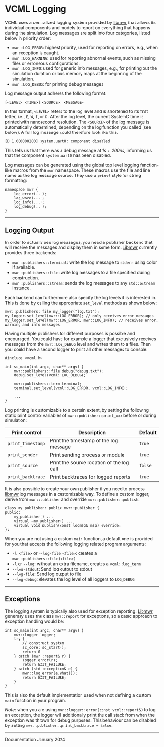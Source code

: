 # VCML Logging
VCML uses a centralized logging system provided by [libmwr](https://github.com/machineware-gmbh/mwr) that allows its individual components
and models to report on everything that happens during the simulation. Log
messages are split into four categories, listed below in priority order:

* `mwr::LOG_ERROR`: highest priority, used for reporting on errors, e.g., when
an exception is caught.
* `mwr::LOG_WARNING`: used for reporting abnormal events, such as missing files
or erroneous configurations.
* `mwr::LOG_INFO`: used for generic info messages, e.g., for printing out the
simulation duration or bus memory maps at the beginning of the simulation.
* `mwr::LOG_DEBUG`: for printing debug messages

Log message output adheres the following format:

`[<LEVEL> <TIME>] <SOURCE>: <MESSAGE>`

In this format, `<LEVEL>` refers to the log level and is shortened to its first letter, 
i.e., `E`, `W`, `I`, or `D`. After the log level, 
the current SystemC time is printed with nanosecond resolution. 
The `<SOURCE>` of the log message is automatically determined, 
depending on the log function you called (see below).
A full log message could therefore look like this:

`[D 1.000000200] system.uart0: component disabled`

This tells us that there was a debug message at *1s + 200ns*, informing us that
the component `system.uart0` has been disabled.

Log messages can be generated using the global top level logging function-like macros from
the `mwr` namespace. These macros use the file and line name as
the log message source. They use a `printf` style for string formatting:

```
namespace mwr {
    log_error(...);
    log_warn(...);
    log_info(...);
    log_debug(...);
}

```

----
## Logging Output
In order to actually see log messages, you need a publisher backend that will receive the
messages and display them in some form. [Libmwr](https://github.com/machineware-gmbh/mwr) currently provides three backends:

* `mwr::publishers::terminal`: write the log message to `stderr` using color if available.
* `mwr::publishers::file`: write log messages to a file specified during construction.
* `mwr::publishers::stream`: sends the log messages to any `std::ostream` instance.

Each backend can furthermore also specify the log levels it is interested in.
This is done by calling the appropriate `set_level` methods as shown below:

```
mwr::publishers::file my_logger("log.txt");
my_logger.set_level(mwr::LOG_ERROR); // only receives error messages
my_logger.set_level(mwr::LOG_ERROR, mwr::LOG_INFO); // receives error, warning and info messages
```

Having multiple publishers for different purposes is possible and encouraged. You
could have for example a logger that exclusively receives messages from the
`mwr::LOG_DEBUG` level and writes them to a files. Then you could have a second
logger to print all other messages to console:

```
#include <vcml.h>

int sc_main(int argc, char** argv) {
    mwr::publishers::file debug("debug.txt");
    debug.set_level(vcml::LOG_DEBUG);

    mwr::publishers::term terminal;
    terminal.set_level(vcml::LOG_ERROR, vcml::LOG_INFO);

    ...
}
```

Log printing is customizable to a certain extent, by setting the following
static print control variables of `mwr::publisher::print_xxx` before or during
simulation:

| Print control       | Description                               | Default |
|---------------------|-------------------------------------------|---------|
| `print_timestamp`   | Print the timestamp of the log message    | `true`  |
| `print_sender`      | Print sending process or module           | `true`  |
| `print_source`      | Print the source location of the log call | `false` |
| `print_backtrace`   | Print backtraces for logged reports       | `true`  |

It is also possible to create your own publisher if you need to process [libmwr](https://github.com/machineware-gmbh/mwr) log
messages in a customizable way. To define a custom logger, derive from
`mwr::publisher` and override `mwr::publisher::publish`:

```
class my_publisher: public mwr::publisher {
public:
    my_publisher() ...
    virtual ~my_publisher() ...
    virtual void publish(const logmsg& msg) override;
};
```

When you are not using a custom `main` function, a default
one is provided for you that accepts the following logging related program arguments:

* `-l <file>` or `--log-file <file>`: creates a `mwr::publishers::file(<file>)`
* `-l` or `--log`: without an extra filename, creates a `vcml::log_term`
* `--log-stdout`: Send log output to stdout
* `--log-file`: Send log output to file
* `--log-debug`: elevates the log level of all loggers to `LOG_DEBUG`

----
## Exceptions
The logging system is typically also used for exception reporting. [Libmwr](https://github.com/machineware-gmbh/mwr)
generally uses the class `mwr::report` for exceptions, so a basic approach to
exception handling would be:

```
int sc_main(int argc, char** argv) {
    mwr::logger logger;
    try {
        // construct system
        sc_core::sc_start();
        return 0;
    } catch (mwr::report& r) {
        logger.error(r);
        return EXIT_FAILURE;
    } catch (std::exception& e) {
        mwr::log_error(e.what());
        return EXIT_FAILURE;
    }
}
```

This is also the default implementation used when not defining a custom `main`
function in your program.

*Note*: when you are using `mwr::logger::error(const vcml::report&)` to log an
exception, the logger will additionally print the call stack from when the exception
was thrown for debug purposes. This behaviour can be disabled by setting
`mwr::publisher::print_backtrace = false`.

----
Documentation January 2024
